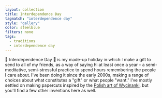 ```yaml
---
layout: collection
title: Interdependence Day
tagmatch: "interdependence day"
style: "gallery"
color: steelblue
filters: none
tags: 
  - traditions
  - interdependence day
---
```



🎉 Interdependence Day 🎉 is my made-up holiday in which I make a gift to send to all of my friends, as a way of saying hi at least once a year – a semi-meditative, semi-stressful practice to spend hours remembering the people I care about. I've been doing it since the early 2000s, making a range of choices about what constitutes a "gift" or what people "want." I've mostly settled on making papercuts inspired by the [Polish art of Wycinanki](https://www.polartcenter.com/Wycinanki-Paper-Cuts-s/169.htm), but you'll find a few other inventions here as well.
